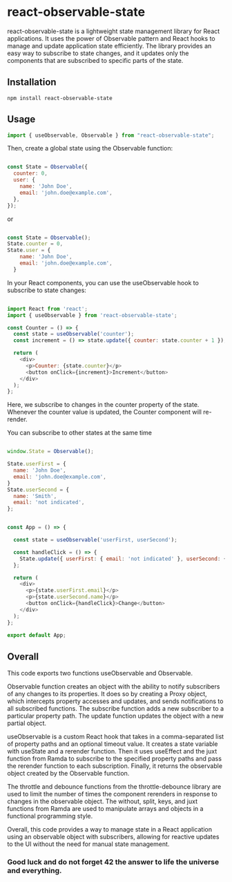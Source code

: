 







# react-observable-state 

react-observable-state is a lightweight state management library for React applications. It uses the power of Observable pattern and React hooks to manage and update application state efficiently. The library provides an easy way to subscribe to state changes, and it updates only the components that are subscribed to specific parts of the state.

## Installation

    npm install react-observable-state

## Usage

```js
import { useObservable, Observable } from "react-observable-state";

```
Then, create a global state using the Observable function:

```js

const State = Observable({
  counter: 0,
  user: {
    name: 'John Doe',
    email: 'john.doe@example.com',
  },
});
```
or

```js

const State = Observable();
State.counter = 0,
State.user = {
    name: 'John Doe',
    email: 'john.doe@example.com',
  }

```
In your React components, you can use the useObservable hook to subscribe to state changes:

```js

import React from 'react';
import { useObservable } from 'react-observable-state';

const Counter = () => {
  const state = useObservable('counter');
  const increment = () => state.update({ counter: state.counter + 1 });

  return (
    <div>
      <p>Counter: {state.counter}</p>
      <button onClick={increment}>Increment</button>
    </div>
  );
};

```
Here, we subscribe to changes in the counter property of the state. Whenever the counter value is updated, the Counter component will re-render.


You can subscribe to other states at the same time

```js 

window.State = Observable();

State.userFirst = {
  name: 'John Doe',
  email: 'john.doe@example.com',
}
State.userSecond = {
  name: 'Smith',
  email: 'not indicated',
};


const App = () => {

  const state = useObservable('userFirst, userSecond');

  const handleClick = () => {
    State.update({ userFirst: { email: 'not indicated' }, userSecond: { name: "Simon Smith" } });
  };

  return (
    <div>
      <p>{state.userFirst.email}</p>
      <p>{state.userSecond.name}</p>
      <button onClick={handleClick}>Change</button>
    </div>
  );
};

export default App;

```

## Overall

This code exports two functions useObservable and Observable.

Observable function creates an object with the ability to notify subscribers of any changes to its properties. It does so by creating a Proxy object, which intercepts property accesses and updates, and sends notifications to all subscribed functions. The subscribe function adds a new subscriber to a particular property path. The update function updates the object with a new partial object.

useObservable is a custom React hook that takes in a comma-separated list of property paths and an optional timeout value. It creates a state variable with useState and a rerender function. Then it uses useEffect and the juxt function from Ramda to subscribe to the specified property paths and pass the rerender function to each subscription. Finally, it returns the observable object created by the Observable function.

The throttle and debounce functions from the throttle-debounce library are used to limit the number of times the component rerenders in response to changes in the observable object. The without, split, keys, and juxt functions from Ramda are used to manipulate arrays and objects in a functional programming style.

Overall, this code provides a way to manage state in a React application using an observable object with subscribers, allowing for reactive updates to the UI without the need for manual state management.

### Good luck and do not forget 42 the answer to life the universe and everything.








